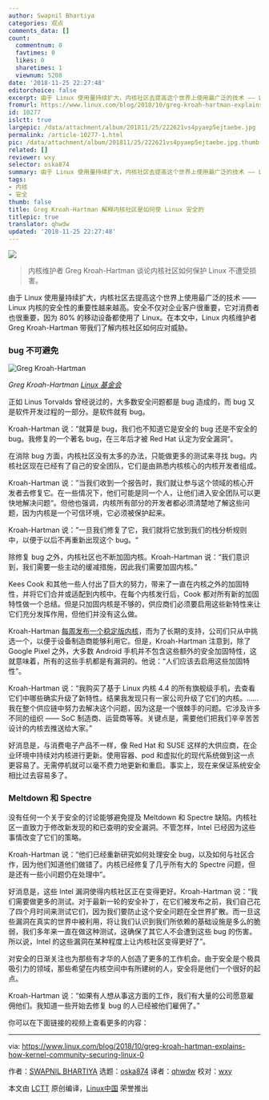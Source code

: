```yaml
---
author: Swapnil Bhartiya
categories: 观点
comments_data: []
count:
  commentnum: 0
  favtimes: 0
  likes: 0
  sharetimes: 1
  viewnum: 5208
date: '2018-11-25 22:27:48'
editorchoice: false
excerpt: 由于 Linux 使用量持续扩大，内核社区去提高这个世界上使用最广泛的技术 —— Linux 内核的安全性的重要性越来越高。
fromurl: https://www.linux.com/blog/2018/10/greg-kroah-hartman-explains-how-kernel-community-securing-linux-0
id: 10277
islctt: true
largepic: /data/attachment/album/201811/25/222621vs4pyaep5ejtaebe.jpg
permalink: /article-10277-1.html
pic: /data/attachment/album/201811/25/222621vs4pyaep5ejtaebe.jpg.thumb.jpg
related: []
reviewer: wxy
selector: oska874
summary: 由于 Linux 使用量持续扩大，内核社区去提高这个世界上使用最广泛的技术 —— Linux 内核的安全性的重要性越来越高。
tags:
- 内核
- 安全
thumb: false
title: Greg Kroah-Hartman 解释内核社区是如何使 Linux 安全的
titlepic: true
translator: qhwdw
updated: '2018-11-25 22:27:48'
---
```


![](/data/attachment/album/201811/25/222621vs4pyaep5ejtaebe.jpg)



> 
> 内核维护者 Greg Kroah-Hartman 谈论内核社区如何保护 Linux 不遭受损害。
> 
> 
> 


由于 Linux 使用量持续扩大，内核社区去提高这个世界上使用最广泛的技术 —— Linux 内核的安全性的重要性越来越高。安全不仅对企业客户很重要，它对消费者也很重要，因为 80% 的移动设备都使用了 Linux。在本文中，Linux 内核维护者 Greg Kroah-Hartman 带我们了解内核社区如何应对威胁。


### bug 不可避免


![Greg Kroah-Hartman](/data/attachment/album/201811/25/222755jxgjukuijggjnu3v.png "Greg Kroah-Hartman")


*Greg Kroah-Hartman [Linux 基金会](https://www.linux.com/licenses/category/linux-foundation)*


正如 Linus Torvalds 曾经说过的，大多数安全问题都是 bug 造成的，而 bug 又是软件开发过程的一部分。是软件就有 bug。


Kroah-Hartman 说：“就算是 bug，我们也不知道它是安全的 bug 还是不安全的 bug。我修复的一个著名 bug，在三年后才被 Red Hat 认定为安全漏洞“。


在消除 bug 方面，内核社区没有太多的办法，只能做更多的测试来寻找 bug。内核社区现在已经有了自己的安全团队，它们是由熟悉内核核心的内核开发者组成。


Kroah-Hartman 说：”当我们收到一个报告时，我们就让参与这个领域的核心开发者去修复它。在一些情况下，他们可能是同一个人，让他们进入安全团队可以更快地解决问题“。但他也强调，内核所有部分的开发者都必须清楚地了解这些问题，因为内核是一个可信环境，它必须被保护起来。


Kroah-Hartman 说：”一旦我们修复了它，我们就将它放到我们的栈分析规则中，以便于以后不再重新出现这个 bug。“


除修复 bug 之外，内核社区也不断加固内核。Kroah-Hartman 说：“我们意识到，我们需要一些主动的缓减措施，因此我们需要加固内核。”


Kees Cook 和其他一些人付出了巨大的努力，带来了一直在内核之外的加固特性，并将它们合并或适配到内核中。在每个内核发行后，Cook 都对所有新的加固特性做一个总结。但是只加固内核是不够的，供应商们必须要启用这些新特性来让它们充分发挥作用，但他们并没有这么做。


Kroah-Hartman [每周发布一个稳定版内核](https://www.kernel.org/category/releases.html)，而为了长期的支持，公司们只从中挑选一个，以便于设备制造商能够利用它。但是，Kroah-Hartman 注意到，除了 Google Pixel 之外，大多数 Android 手机并不包含这些额外的安全加固特性，这就意味着，所有的这些手机都是有漏洞的。他说：“人们应该去启用这些加固特性”。


Kroah-Hartman 说：“我购买了基于 Linux 内核 4.4 的所有旗舰级手机，去查看它们中哪些确实升级了新特性。结果我发现只有一家公司升级了它们的内核。……我在整个供应链中努力去解决这个问题，因为这是一个很棘手的问题。它涉及许多不同的组织 —— SoC 制造商、运营商等等。关键点是，需要他们把我们辛辛苦苦设计的内核去推送给大家。”


好消息是，与消费电子产品不一样，像 Red Hat 和 SUSE 这样的大供应商，在企业环境中持续对内核进行更新。使用容器、pod 和虚拟化的现代系统做到这一点更容易了。无需停机就可以毫不费力地更新和重启。事实上，现在来保证系统安全相比过去容易多了。


### Meltdown 和 Spectre


没有任何一个关于安全的讨论能够避免提及 Meltdown 和 Spectre 缺陷。内核社区一直致力于修改新发现的和已查明的安全漏洞。不管怎样，Intel 已经因为这些事情改变了它们的策略。


Kroah-Hartman 说：“他们已经重新研究如何处理安全 bug，以及如何与社区合作，因为他们知道他们做错了。内核已经修复了几乎所有大的 Spectre 问题，但是还有一些小问题仍在处理中”。


好消息是，这些 Intel 漏洞使得内核社区正在变得更好。Kroah-Hartman 说：“我们需要做更多的测试。对于最新一轮的安全补丁，在它们被发布之前，我们自己花了四个月时间来测试它们，因为我们要防止这个安全问题在全世界扩散。而一旦这些漏洞在真实的世界中被利用，将让我们认识到我们所依赖的基础设施是多么的脆弱，我们多年来一直在做这种测试，这确保了其它人不会遭到这些 bug 的伤害。所以说，Intel 的这些漏洞在某种程度上让内核社区变得更好了”。


对安全的日渐关注也为那些有才华的人创造了更多的工作机会。由于安全是个极具吸引力的领域，那些希望在内核空间中有所建树的人，安全将是他们一个很好的起点。


Kroah-Hartman 说：“如果有人想从事这方面的工作，我们有大量的公司愿意雇佣他们。我知道一些开始去修复 bug 的人已经被他们雇佣了。”


你可以在下面链接的视频上查看更多的内容：








---


via: <https://www.linux.com/blog/2018/10/greg-kroah-hartman-explains-how-kernel-community-securing-linux-0>


作者：[SWAPNIL BHARTIYA](https://www.linux.com/users/arnieswap) 选题：[oska874](https://github.com/oska874) 译者：[qhwdw](https://github.com/qhwdw) 校对：[wxy](https://github.com/wxy)


本文由 [LCTT](https://github.com/LCTT/TranslateProject) 原创编译，[Linux中国](https://linux.cn/) 荣誉推出